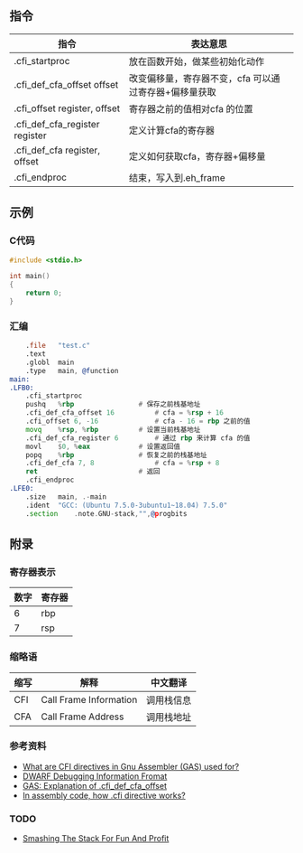 ## 指令

| 指令                           | 表达意思                                              |
| ------------------------------ | ----------------------------------------------------- |
| .cfi_startproc                 | 放在函数开始，做某些初始化动作                        |
| .cfi_def_cfa_offset offset     | 改变偏移量，寄存器不变，cfa 可以通过寄存器+偏移量获取 |
| .cfi_offset register, offset   | 寄存器之前的值相对cfa 的位置                          |
| .cfi_def_cfa_register register | 定义计算cfa的寄存器                                   |
| .cfi_def_cfa register, offset  | 定义如何获取cfa，寄存器+偏移量                        |
| .cfi_endproc                   | 结束，写入到.eh_frame                                 |



## 示例

### C代码

```c
#include <stdio.h>

int main()
{
	return 0;
}
```

### 汇编

```asm
	.file	"test.c"
	.text
	.globl	main
	.type	main, @function
main:
.LFB0:
	.cfi_startproc				
	pushq	%rbp				# 保存之前栈基地址
	.cfi_def_cfa_offset 16			# cfa = %rsp + 16
	.cfi_offset 6, -16				# cfa - 16 = rbp 之前的值
	movq	%rsp, %rbp			# 设置当前栈基地址
	.cfi_def_cfa_register 6			# 通过 rbp 来计算 cfa 的值
	movl	$0, %eax			# 设置返回值
	popq	%rbp				# 恢复之前的栈基地址
	.cfi_def_cfa 7, 8				# cfa = %rsp + 8
	ret							# 返回
	.cfi_endproc
.LFE0:
	.size	main, .-main
	.ident	"GCC: (Ubuntu 7.5.0-3ubuntu1~18.04) 7.5.0"
	.section	.note.GNU-stack,"",@progbits
```



## 附录

### 寄存器表示

| 数字 | 寄存器 |
| ---- | ------ |
| 6    | rbp    |
| 7    | rsp    |

### 缩略语

| 缩写 | 解释                   | 中文翻译   |
| ---- | ---------------------- | ---------- |
| CFI  | Call Frame Information | 调用栈信息 |
| CFA  | Call Frame Address     | 调用栈地址 |

### 参考资料

* [What are CFI directives in Gnu Assembler (GAS) used for?](https://stackoverflow.com/questions/2529185/what-are-cfi-directives-in-gnu-assembler-gas-used-for)
* [DWARF Debugging Information Fromat](http://www.logix.cz/michal/devel/gas-cfi/dwarf-2.0.0.pdf)
* [GAS: Explanation of .cfi_def_cfa_offset](https://stackoverflow.com/questions/7534420/gas-explanation-of-cfi-def-cfa-offset)
* [In assembly code, how .cfi directive works?](https://stackoverflow.com/questions/29527623/in-assembly-code-how-cfi-directive-works)

### TODO

* [Smashing The Stack For Fun And Profit](https://insecure.org/stf/smashstack.html)

